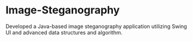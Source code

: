 # Image-Steganography
Developed a Java-based image steganography application utilizing Swing UI and advanced data structures and algorithm.
